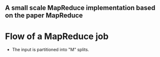 ## A small scale MapReduce implementation based on the paper MapReduce


# Flow of a MapReduce job
- The input is partitioned into "M" splits.
